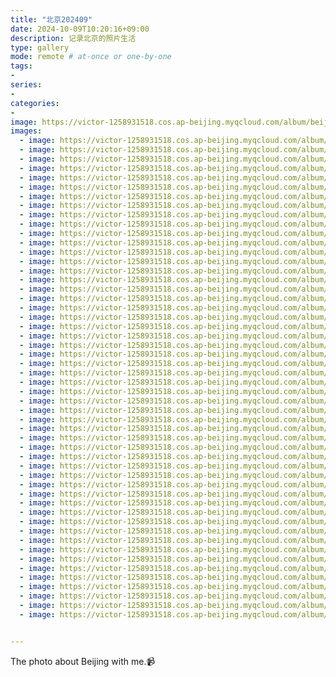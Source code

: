 ```yaml
---
title: "北京202409"
date: 2024-10-09T10:20:16+09:00
description: 记录北京的照片生活
type: gallery
mode: remote # at-once or one-by-one
tags:
-
series:
-
categories:
-
image: https://victor-1258931518.cos.ap-beijing.myqcloud.com/album/beijing-202409/202409-%E4%BB%B0%E5%B1%B1%E5%9C%B0%E6%9D%BF.jpg
images:
  - image: https://victor-1258931518.cos.ap-beijing.myqcloud.com/album/beijing-202409/202409-soho%E5%A4%9C%E6%99%AF2.jpg
  - image: https://victor-1258931518.cos.ap-beijing.myqcloud.com/album/beijing-202409/202409-soho%E5%A4%A7%E5%8E%A6.jpg
  - image: https://victor-1258931518.cos.ap-beijing.myqcloud.com/album/beijing-202409/202409-%E4%BB%B0%E5%B1%B1.jpg
  - image: https://victor-1258931518.cos.ap-beijing.myqcloud.com/album/beijing-202409/202409-%E4%BB%B0%E5%B1%B1%E5%9C%B0%E6%9D%BF.jpg
  - image: https://victor-1258931518.cos.ap-beijing.myqcloud.com/album/beijing-202409/202409-%E4%BB%B0%E5%B1%B1%E6%97%A5%E8%90%BD.jpg
  - image: https://victor-1258931518.cos.ap-beijing.myqcloud.com/album/beijing-202409/202409-%E4%BF%9D%E5%88%A9%E6%97%A5%E8%90%BD.jpg
  - image: https://victor-1258931518.cos.ap-beijing.myqcloud.com/album/beijing-202409/202409-%E4%BF%9D%E5%88%A9%E6%97%A5%E8%90%BD2.jpg
  - image: https://victor-1258931518.cos.ap-beijing.myqcloud.com/album/beijing-202409/202409-%E5%8A%9E%E5%85%AC%E6%A1%8C.jpg
  - image: https://victor-1258931518.cos.ap-beijing.myqcloud.com/album/beijing-202409/202409-%E5%8C%97%E5%B0%8F%E6%B2%B3.jpg
  - image: https://victor-1258931518.cos.ap-beijing.myqcloud.com/album/beijing-202409/202409-%E5%8C%97%E7%BA%AC40%E4%BD%8F%E5%A4%84.jpg
  - image: https://victor-1258931518.cos.ap-beijing.myqcloud.com/album/beijing-202409/202409-%E5%8C%97%E7%BA%AC40%E5%BA%A6%E8%A1%97%E9%81%93.jpg
  - image: https://victor-1258931518.cos.ap-beijing.myqcloud.com/album/beijing-202409/202409-%E5%8D%97%E8%8B%91%E6%A3%AE%E6%9E%97%E5%85%AC%E5%9B%AD-%E4%B9%A6%E5%B1%8B.jpg
  - image: https://victor-1258931518.cos.ap-beijing.myqcloud.com/album/beijing-202409/202409-%E5%8D%97%E8%8B%91%E6%A3%AE%E6%9E%97%E5%85%AC%E5%9B%AD-%E6%97%A5%E8%90%BD.jpg
  - image: https://victor-1258931518.cos.ap-beijing.myqcloud.com/album/beijing-202409/202409-%E5%8D%97%E8%8B%91%E6%A3%AE%E6%9E%97%E5%85%AC%E5%9B%AD-%E6%97%A5%E8%90%BD3.jpg
  - image: https://victor-1258931518.cos.ap-beijing.myqcloud.com/album/beijing-202409/202409-%E5%8D%97%E8%8B%91%E6%A3%AE%E6%9E%97%E5%85%AC%E5%9B%AD-%E6%9E%97%E8%8D%AB%E9%81%93.jpg
  - image: https://victor-1258931518.cos.ap-beijing.myqcloud.com/album/beijing-202409/202409-%E5%8D%97%E8%8B%91%E6%A3%AE%E6%9E%97%E5%85%AC%E5%9B%AD-%E7%81%AB%E8%BD%A6.jpg
  - image: https://victor-1258931518.cos.ap-beijing.myqcloud.com/album/beijing-202409/202409-%E5%8D%97%E8%8B%91%E6%A3%AE%E6%9E%97%E5%85%AC%E5%9B%AD-%E8%8D%89%E4%B8%9B.jpg
  - image: https://victor-1258931518.cos.ap-beijing.myqcloud.com/album/beijing-202409/202409-%E5%8D%97%E8%8B%91%E6%A3%AE%E6%9E%97%E5%85%AC%E5%9B%AD-%E8%8D%89%E4%B8%9B%E6%97%A5%E8%90%BD.jpg
  - image: https://victor-1258931518.cos.ap-beijing.myqcloud.com/album/beijing-202409/202409-%E5%8D%97%E8%8B%91%E6%A3%AE%E6%9E%97%E5%85%AC%E5%9B%AD-%E8%8D%89%E5%A0%86%E6%97%A5%E8%90%BD.jpg
  - image: https://victor-1258931518.cos.ap-beijing.myqcloud.com/album/beijing-202409/202409-%E5%8D%97%E8%8B%91%E6%A3%AE%E6%9E%97%E5%85%AC%E5%9B%AD-%E9%81%93%E8%B7%AF%E6%97%A5%E8%90%BD.jpg
  - image: https://victor-1258931518.cos.ap-beijing.myqcloud.com/album/beijing-202409/202409-%E5%8D%97%E8%8B%91%E6%A3%AE%E6%9E%97%E5%85%AC%E5%9B%AD-%E9%81%93%E8%B7%AF%E6%97%A5%E8%90%BD2.jpg
  - image: https://victor-1258931518.cos.ap-beijing.myqcloud.com/album/beijing-202409/202409-%E5%8D%97%E8%8B%91%E6%A3%AE%E6%9E%97%E6%97%A5%E8%90%BD.jpg
  - image: https://victor-1258931518.cos.ap-beijing.myqcloud.com/album/beijing-202409/202409-%E5%8D%97%E8%8B%91%E6%BC%94%E5%94%B1%E4%BC%9A%E5%9C%BA%E5%9C%B0.jpg
  - image: https://victor-1258931518.cos.ap-beijing.myqcloud.com/album/beijing-202409/202409-%E5%8D%97%E8%8B%91%E6%BC%94%E5%94%B1%E4%BC%9A%E5%9C%BA%E5%9C%B02.jpg
  - image: https://victor-1258931518.cos.ap-beijing.myqcloud.com/album/beijing-202409/202409-%E5%8D%97%E8%8B%91%E6%BC%94%E5%94%B1%E4%BC%9A%E5%9C%BA%E5%9C%B03.jpg
  - image: https://victor-1258931518.cos.ap-beijing.myqcloud.com/album/beijing-202409/202409-%E5%8D%97%E8%8B%91%E8%A7%82%E6%99%AF%E5%8F%B0.jpg
  - image: https://victor-1258931518.cos.ap-beijing.myqcloud.com/album/beijing-202409/202409-%E5%8D%97%E8%8B%91%E8%A7%82%E6%99%AF%E5%8F%B02.jpg
  - image: https://victor-1258931518.cos.ap-beijing.myqcloud.com/album/beijing-202409/202409-%E5%8D%97%E8%8B%91%E8%A7%82%E6%99%AF%E5%8F%B03.jpg
  - image: https://victor-1258931518.cos.ap-beijing.myqcloud.com/album/beijing-202409/202409-%E5%8D%97%E8%8B%91%E8%A7%82%E6%99%AF%E5%8F%B04.jpg
  - image: https://victor-1258931518.cos.ap-beijing.myqcloud.com/album/beijing-202409/202409-%E5%9C%86%E7%9B%98.jpg
  - image: https://victor-1258931518.cos.ap-beijing.myqcloud.com/album/beijing-202409/202409-%E5%9C%B0%E9%93%81%E8%87%AA%E6%8B%8D.jpg
  - image: https://victor-1258931518.cos.ap-beijing.myqcloud.com/album/beijing-202409/202409-%E5%9F%8E%E7%9B%88%E4%B8%AD%E5%BF%83%E5%A4%9C%E6%99%AF.jpg
  - image: https://victor-1258931518.cos.ap-beijing.myqcloud.com/album/beijing-202409/202409-%E5%9F%8E%E7%9B%88%E4%B8%AD%E5%BF%83%E5%A4%9C%E6%99%AF2.jpg
  - image: https://victor-1258931518.cos.ap-beijing.myqcloud.com/album/beijing-202409/202409-%E6%90%AC%E5%AE%B6.jpg
  - image: https://victor-1258931518.cos.ap-beijing.myqcloud.com/album/beijing-202409/202409-%E6%90%AC%E5%AE%B62.jpg
  - image: https://victor-1258931518.cos.ap-beijing.myqcloud.com/album/beijing-202409/202409-%E6%97%A5%E8%90%BD.jpg
  - image: https://victor-1258931518.cos.ap-beijing.myqcloud.com/album/beijing-202409/202409-%E6%98%9F%E5%B7%B4%E5%85%8B%E5%92%96%E5%95%A1%E5%8E%85.jpg
  - image: https://victor-1258931518.cos.ap-beijing.myqcloud.com/album/beijing-202409/202409-%E6%98%9F%E5%B7%B4%E5%85%8B%E5%92%96%E5%95%A1%E5%8E%852.jpg
  - image: https://victor-1258931518.cos.ap-beijing.myqcloud.com/album/beijing-202409/202409-%E6%98%9F%E5%B7%B4%E5%85%8B%E5%92%96%E5%95%A1%E5%8E%853.jpg
  - image: https://victor-1258931518.cos.ap-beijing.myqcloud.com/album/beijing-202409/202409-%E7%BE%8E%E5%9B%A2%E7%BA%AA%E5%BF%B5%E5%93%81.jpg
  - image: https://victor-1258931518.cos.ap-beijing.myqcloud.com/album/beijing-202409/202409-%E8%87%AA%E6%8B%8D.jpg
  - image: https://victor-1258931518.cos.ap-beijing.myqcloud.com/album/beijing-202409/202409-%E8%87%AA%E6%8B%8D2.jpg
  - image: https://victor-1258931518.cos.ap-beijing.myqcloud.com/album/beijing-202409/202409-%E8%87%AA%E6%8B%8D3.jpg
  - image: https://victor-1258931518.cos.ap-beijing.myqcloud.com/album/beijing-202409/202409-%E8%8A%B1.jpg
  - image: https://victor-1258931518.cos.ap-beijing.myqcloud.com/album/beijing-202409/202409-%E8%8B%B9%E6%9E%9C%E8%AE%BE%E5%A4%87%E7%9B%92%E5%AD%90.jpg
  - image: https://victor-1258931518.cos.ap-beijing.myqcloud.com/album/beijing-202409/202409-%E8%8D%89%E4%B8%9B%E6%97%A5%E8%90%BD.jpg
  - image: https://victor-1258931518.cos.ap-beijing.myqcloud.com/album/beijing-202409/202409-%E8%A1%97%E8%BE%B9%E6%A0%91%E6%9C%A8.jpg
  - image: https://victor-1258931518.cos.ap-beijing.myqcloud.com/album/beijing-202409/202409-%E8%B7%AF%E7%89%8C.jpg
  - image: https://victor-1258931518.cos.ap-beijing.myqcloud.com/album/beijing-202409/202409-%E9%98%9C%E9%80%9A%E8%A5%BF%E5%A4%A7%E8%A1%97.jpg
  - image: https://victor-1258931518.cos.ap-beijing.myqcloud.com/album/beijing-202409/202409-%E9%A9%AC%E8%B7%AF%E9%9A%8F%E6%8B%8D.jpg
  - image: https://victor-1258931518.cos.ap-beijing.myqcloud.com/album/beijing-202409/IMG_7768.jpg
  - image: https://victor-1258931518.cos.ap-beijing.myqcloud.com/album/beijing-202409/IMG_7879.jpg


---
```




The photo about Beijing with me.:video_camera:

